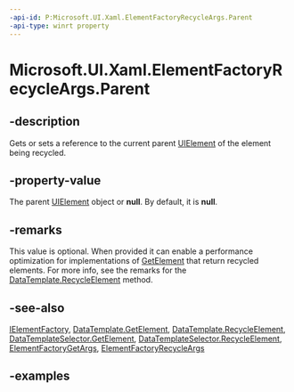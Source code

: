 ```yaml
---
-api-id: P:Microsoft.UI.Xaml.ElementFactoryRecycleArgs.Parent
-api-type: winrt property
---
```


<!-- Property syntax.
public UIElement Parent { get;  set; }
-->

# Microsoft.UI.Xaml.ElementFactoryRecycleArgs.Parent

## -description

Gets or sets a reference to the current parent [UIElement](uielement.md) of the element being recycled.

## -property-value

The parent [UIElement](uielement.md) object or **null**.  By default, it is **null**.

## -remarks

This value is optional. When provided it can enable a performance optimization for implementations of [GetElement](ielementfactory_getelement_445960756.md) that return recycled elements.  For more info, see the remarks for the [DataTemplate.RecycleElement](datatemplate_recycleelement_1220951169.md) method.

## -see-also

[IElementFactory](ielementfactory.md), [DataTemplate.GetElement](datatemplate_getelement_445960756.md), [DataTemplate.RecycleElement](datatemplate_recycleelement_1220951169.md), [DataTemplateSelector.GetElement](../microsoft.ui.xaml.controls/datatemplateselector_getelement_445960756.md), [DataTemplateSelector.RecycleElement](../microsoft.ui.xaml.controls/datatemplateselector_recycleelement_1220951169.md), [ElementFactoryGetArgs](elementfactorygetargs.md), [ElementFactoryRecycleArgs](elementfactoryrecycleargs.md)

## -examples
